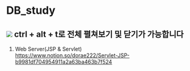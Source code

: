 # DB_study
![](https://img.shields.io/badge/-Notion-000000?&logo=Notion&logoColor=white) ctrl + alt + t로 전체 펼쳐보기 및 닫기가 가능합니다
---
1. Web Server(JSP & Servlet)<br>
https://www.notion.so/dorae222/Servlet-JSP-b9981df704954911a2a63ba463b7f524
